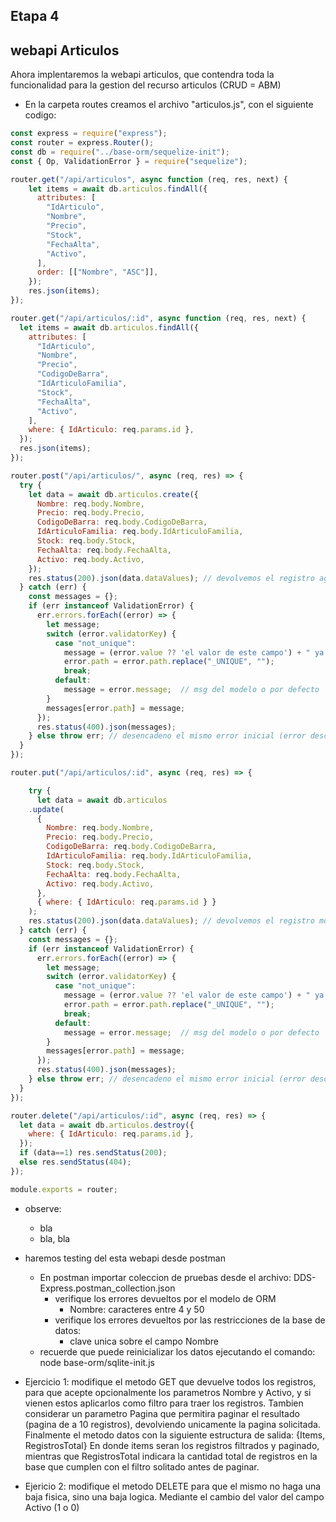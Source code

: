 ## Etapa 4
## webapi Articulos
Ahora implentaremos la webapi articulos, que contendra toda la funcionalidad para la gestion del recurso articulos (CRUD = ABM)
* En la carpeta routes creamos el archivo "articulos.js", con el siguiente codigo:
```javascript
const express = require("express");
const router = express.Router();
const db = require("../base-orm/sequelize-init");
const { Op, ValidationError } = require("sequelize");

router.get("/api/articulos", async function (req, res, next) {
    let items = await db.articulos.findAll({
      attributes: [
        "IdArticulo",
        "Nombre",
        "Precio",
        "Stock",
        "FechaAlta",
        "Activo",
      ],
      order: [["Nombre", "ASC"]],
    });
    res.json(items);
});

router.get("/api/articulos/:id", async function (req, res, next) {
  let items = await db.articulos.findAll({
    attributes: [
      "IdArticulo",
      "Nombre",
      "Precio",
      "CodigoDeBarra",
      "IdArticuloFamilia",
      "Stock",
      "FechaAlta",
      "Activo",
    ],
    where: { IdArticulo: req.params.id },
  });
  res.json(items);
});

router.post("/api/articulos/", async (req, res) => {
  try {
    let data = await db.articulos.create({
      Nombre: req.body.Nombre,
      Precio: req.body.Precio,
      CodigoDeBarra: req.body.CodigoDeBarra,
      IdArticuloFamilia: req.body.IdArticuloFamilia,
      Stock: req.body.Stock,
      FechaAlta: req.body.FechaAlta,
      Activo: req.body.Activo,
    });
    res.status(200).json(data.dataValues); // devolvemos el registro agregado!
  } catch (err) {
    const messages = {};
    if (err instanceof ValidationError) {
      err.errors.forEach((error) => {
        let message;
        switch (error.validatorKey) {
          case "not_unique":
            message = (error.value ?? 'el valor de este campo') + " ya existe en la tabla";
            error.path = error.path.replace("_UNIQUE", "");
            break;
          default:
            message = error.message;  // msg del modelo o por defecto
        }
        messages[error.path] = message;
      });
      res.status(400).json(messages);
    } else throw err; // desencadeno el mismo error inicial (error desconocido)
  }
});

router.put("/api/articulos/:id", async (req, res) => {

    try {
      let data = await db.articulos
    .update(
      {
        Nombre: req.body.Nombre,
        Precio: req.body.Precio,
        CodigoDeBarra: req.body.CodigoDeBarra,
        IdArticuloFamilia: req.body.IdArticuloFamilia,
        Stock: req.body.Stock,
        FechaAlta: req.body.FechaAlta,
        Activo: req.body.Activo,
      },
      { where: { IdArticulo: req.params.id } }
    );
    res.status(200).json(data.dataValues); // devolvemos el registro modificado!
  } catch (err) {
    const messages = {};
    if (err instanceof ValidationError) {
      err.errors.forEach((error) => {
        let message;
        switch (error.validatorKey) {
          case "not_unique":
            message = (error.value ?? 'el valor de este campo') + " ya existe en la tabla";
            error.path = error.path.replace("_UNIQUE", "");
            break;
          default:
            message = error.message;  // msg del modelo o por defecto
        }
        messages[error.path] = message;
      });
      res.status(400).json(messages);
    } else throw err; // desencadeno el mismo error inicial (error desconocido)
  }
});

router.delete("/api/articulos/:id", async (req, res) => {
  let data = await db.articulos.destroy({
    where: { IdArticulo: req.params.id },
  });
  if (data==1) res.sendStatus(200);
  else res.sendStatus(404);
});

module.exports = router;
```
 * observe:
    * bla 
    * bla, bla

* haremos testing del esta webapi desde postman
  * En postman importar coleccion de pruebas desde el archivo: DDS-Express.postman_collection.json
    * verifique los errores devueltos por el modelo de ORM
      * Nombre: caracteres entre 4 y 50
    * verifique los errores devueltos por las restricciones de la base de datos: 
      * clave unica sobre el campo Nombre
  * recuerde que puede reinicializar los datos ejecutando el comando: node base-orm/sqlite-init.js

* Ejercicio 1: modifique el metodo GET que devuelve todos los registros, para que acepte opcionalmente los parametros Nombre y Activo, y si vienen estos aplicarlos como filtro para traer los registros. Tambien considerar un parametro Pagina que permitira paginar el resultado (pagina de a 10 registros), devolviendo unicamente la pagina solicitada. Finalmente el metodo datos con la siguiente estructura de salida: {Items, RegistrosTotal}  En donde items seran los registros filtrados y paginado, mientras que RegistrosTotal indicara la cantidad total de registros en la base que cumplen con el filtro solitado antes de paginar.
* Ejericio 2: modifique el metodo DELETE para que el mismo no haga una baja fisica, sino una baja logica. Mediante el cambio del valor del campo Activo (1 o 0)

